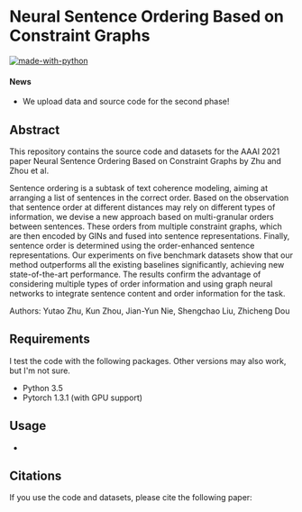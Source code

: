 # Neural Sentence Ordering Based on Constraint Graphs

[![made-with-python](https://img.shields.io/badge/Made%20with-Python-red.svg)](#python)

#### News
- We upload data and source code for the second phase!

## Abstract
This repository contains the source code and datasets for the AAAI 2021 paper Neural Sentence Ordering Based on Constraint Graphs by Zhu and Zhou et al. <br>

Sentence ordering is a subtask of text coherence modeling, aiming at arranging a list of sentences in the correct order. Based on the observation that sentence order at different distances may rely on different types of information, we devise a new approach based on multi-granular orders between sentences. These orders from multiple constraint graphs, which are then encoded by GINs and fused into sentence representations. Finally, sentence order is determined using the order-enhanced sentence representations. Our experiments on five benchmark datasets show that our method outperforms all the existing baselines significantly, achieving new state-of-the-art performance. The results confirm the advantage of considering multiple types of order information and using graph neural networks to integrate sentence content and order information for the task.

Authors: Yutao Zhu, Kun Zhou, Jian-Yun Nie, Shengchao Liu, Zhicheng Dou

## Requirements
I test the code with the following packages. Other versions may also work, but I'm not sure. <br>
- Python 3.5 <br>
- Pytorch 1.3.1 (with GPU support)<br>

## Usage
- 

## Citations
If you use the code and datasets, please cite the following paper:  
```

```
